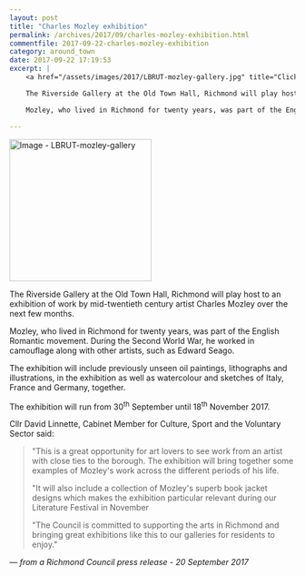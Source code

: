 ```yaml
---
layout: post
title: "Charles Mozley exhibition"
permalink: /archives/2017/09/charles-mozley-exhibition.html
commentfile: 2017-09-22-charles-mozley-exhibition
category: around_town
date: 2017-09-22 17:19:53
excerpt: |
    <a href="/assets/images/2017/LBRUT-mozley-gallery.jpg" title="Click for a larger image"><img src="/assets/images/2017/LBRUT-mozley-gallery-thumb.jpg" width="150" alt="Image - LBRUT-mozley-gallery"  class="photo right"/></a>

    The Riverside Gallery at the Old Town Hall, Richmond will play host to an exhibition of work by mid-twentieth century artist Charles Mozley over the next few months.

    Mozley, who lived in Richmond for twenty years, was part of the English Romantic movement. During the Second World War, he worked in camouflage along with other artists, such as Edward Seago.

---
```


<a href="/assets/images/2017/LBRUT-mozley-gallery.jpg" title="Click for a larger image"><img src="/assets/images/2017/LBRUT-mozley-gallery-thumb.jpg" width="250" alt="Image - LBRUT-mozley-gallery"  class="photo right"/></a>

The Riverside Gallery at the Old Town Hall, Richmond will play host to an exhibition of work by mid-twentieth century artist Charles Mozley over the next few months.

Mozley, who lived in Richmond for twenty years, was part of the English Romantic movement. During the Second World War, he worked in camouflage along with other artists, such as Edward Seago.

The exhibition will include previously unseen oil paintings, lithographs and illustrations, in the exhibition as well as watercolour and sketches of Italy, France and Germany, together.

The exhibition will run from 30<sup>th</sup> September until 18<sup>th</sup> November 2017.

Cllr David Linnette, Cabinet Member for Culture, Sport and the Voluntary Sector said:

> "This is a great opportunity for art lovers to see work from an artist with close ties to the borough. The exhibition will bring together some examples of Mozley's work across the different periods of his life.
> 
>  "It will also include a collection of Mozley's superb book jacket designs which makes the exhibition particular relevant during our Literature Festival in November
> 
>  "The Council is committed to supporting the arts in Richmond and bringing great exhibitions like this to our galleries for residents to enjoy."
> 
 <cite>— from a Richmond Council press release - 20 September 2017</cite>
